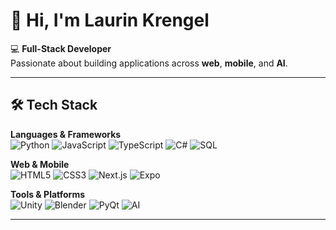 # 👋 Hi, I'm Laurin Krengel  

💻 **Full-Stack Developer**  
Passionate about building applications across **web**, **mobile**, and **AI**.  

---

## 🛠️ Tech Stack

**Languages & Frameworks**  
![Python](https://img.shields.io/badge/Python-3776AB?style=flat&logo=python&logoColor=white)
![JavaScript](https://img.shields.io/badge/JavaScript-F7DF1E?style=flat&logo=javascript&logoColor=black)
![TypeScript](https://img.shields.io/badge/TypeScript-3178C6?style=flat&logo=typescript&logoColor=white)
![C#](https://img.shields.io/badge/C%23-239120?style=flat&logo=c-sharp&logoColor=white)
![SQL](https://img.shields.io/badge/SQL-336791?style=flat&logo=postgresql&logoColor=white)

**Web & Mobile**  
![HTML5](https://img.shields.io/badge/HTML5-E34F26?style=flat&logo=html5&logoColor=white)
![CSS3](https://img.shields.io/badge/CSS3-1572B6?style=flat&logo=css3&logoColor=white)
![Next.js](https://img.shields.io/badge/Next.js-000000?style=flat&logo=nextdotjs&logoColor=white)
![Expo](https://img.shields.io/badge/Expo-000020?style=flat&logo=expo&logoColor=white)

**Tools & Platforms**  
![Unity](https://img.shields.io/badge/Unity-000000?style=flat&logo=unity&logoColor=white)
![Blender](https://img.shields.io/badge/Blender-F5792A?style=flat&logo=blender&logoColor=white)
![PyQt](https://img.shields.io/badge/PyQt-41CD52?style=flat&logo=qt&logoColor=white)
![AI](https://img.shields.io/badge/AI-FF6F00?style=flat&logo=openai&logoColor=white)

---
